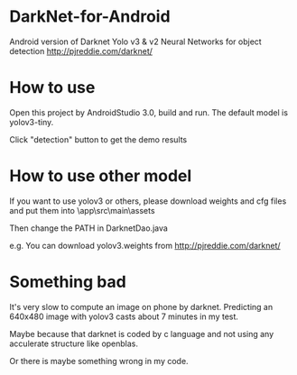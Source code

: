 # DarkNet-for-Android
Android version of Darknet Yolo v3 & v2 Neural Networks for object detection http://pjreddie.com/darknet/

# How to use
Open this project by AndroidStudio 3.0, build and run. The default model is yolov3-tiny.

Click "detection" button to get the demo results

# How to use other model
If you want to use yolov3 or others, please download weights and cfg files and put them into \app\src\main\assets

Then change the PATH in DarknetDao.java

e.g.  You can download yolov3.weights from http://pjreddie.com/darknet/

# Something bad
It's very slow to compute an image on phone by darknet. Predicting an 640x480 image with yolov3 casts about 7 minutes in my test. 

Maybe because that darknet is coded by c language and not using any acculerate structure like openblas.

Or there is maybe something wrong in my code.

